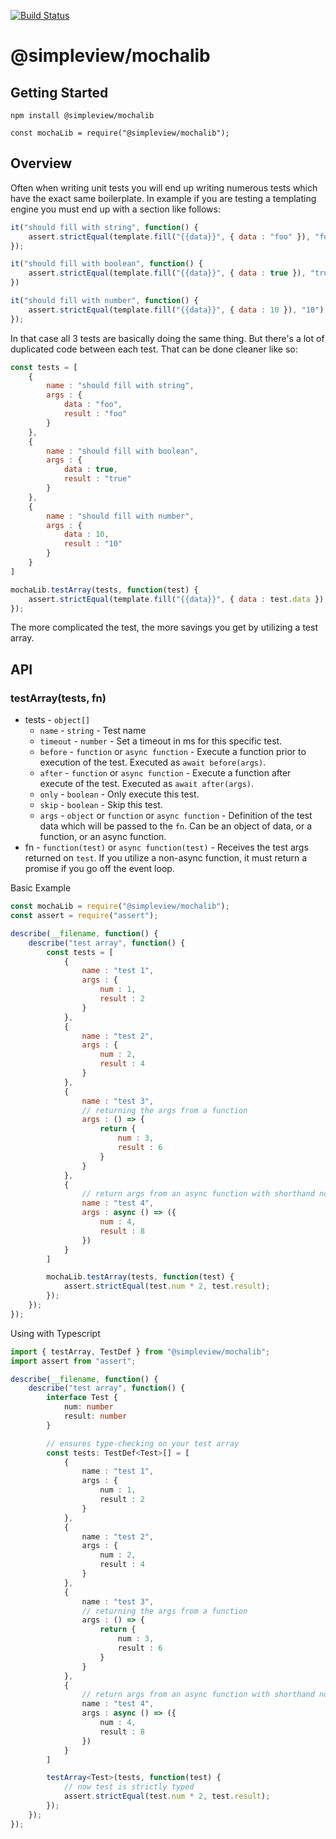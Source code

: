 [![Build Status](https://travis-ci.org/simpleviewinc/sv-npm-mochalib.svg?branch=master)](https://travis-ci.org/simpleviewinc/sv-npm-mochalib)

# @simpleview/mochalib

## Getting Started

```
npm install @simpleview/mochalib
```

```
const mochaLib = require("@simpleview/mochalib");
```

## Overview

Often when writing unit tests you will end up writing numerous tests which have the exact same boilerplate. In example if you are testing a templating engine you must end up with a section like follows:

```js
it("should fill with string", function() {
	assert.strictEqual(template.fill("{{data}}", { data : "foo" }), "foo");
});

it("should fill with boolean", function() {
	assert.strictEqual(template.fill("{{data}}", { data : true }), "true");
})

it("should fill with number", function() {
	assert.strictEqual(template.fill("{{data}}", { data : 10 }), "10");
});
```

In that case all 3 tests are basically doing the same thing. But there's a lot of duplicated code between each test. That can be done cleaner like so:

```js
const tests = [
	{
		name : "should fill with string",
		args : {
			data : "foo",
			result : "foo"
		}
	},
	{
		name : "should fill with boolean",
		args : {
			data : true,
			result : "true"
		}
	},
	{
		name : "should fill with number",
		args : {
			data : 10,
			result : "10"
		}
	}
]

mochaLib.testArray(tests, function(test) {
	assert.strictEqual(template.fill("{{data}}", { data : test.data }), test.result);
});
```

The more complicated the test, the more savings you get by utilizing a test array.

## API

### testArray(tests, fn)

* tests - `object[]`
	* `name` - `string` - Test name
	* `timeout` - `number` - Set a timeout in ms for this specific test.
	* `before` - `function` or `async function` - Execute a function prior to execution of the test. Executed as `await before(args)`.
	* `after` - `function` or `async function` - Execute a function after execute of the test. Executed as `await after(args)`.
	* `only` - `boolean` - Only execute this test.
	* `skip` - `boolean` - Skip this test.
	* `args` - `object` or `function` or `async function` - Definition of the test data which will be passed to the `fn`. Can be an object of data, or a function, or an async function.
* fn - `function(test)` or `async function(test)` - Receives the test args returned on `test`. If you utilize a non-async function, it must return a promise if you go off the event loop.

Basic Example

```js
const mochaLib = require("@simpleview/mochalib");
const assert = require("assert");

describe(__filename, function() {
	describe("test array", function() {
		const tests = [
			{
				name : "test 1",
				args : {
					num : 1,
					result : 2
				}
			},
			{
				name : "test 2",
				args : {
					num : 2,
					result : 4
				}
			},
			{
				name : "test 3",
				// returning the args from a function
				args : () => {
					return {
						num : 3,
						result : 6
					}
				}
			},
			{
				// return args from an async function with shorthand notation
				name : "test 4",
				args : async () => ({
					num : 4,
					result : 8
				})
			}
		]

		mochaLib.testArray(tests, function(test) {
			assert.strictEqual(test.num * 2, test.result);
		});
	});
});
```

Using with Typescript

```typescript
import { testArray, TestDef } from "@simpleview/mochalib";
import assert from "assert";

describe(__filename, function() {
	describe("test array", function() {
		interface Test {
			num: number
			result: number
		}

		// ensures type-checking on your test array
		const tests: TestDef<Test>[] = [
			{
				name : "test 1",
				args : {
					num : 1,
					result : 2
				}
			},
			{
				name : "test 2",
				args : {
					num : 2,
					result : 4
				}
			},
			{
				name : "test 3",
				// returning the args from a function
				args : () => {
					return {
						num : 3,
						result : 6
					}
				}
			},
			{
				// return args from an async function with shorthand notation
				name : "test 4",
				args : async () => ({
					num : 4,
					result : 8
				})
			}
		]

		testArray<Test>(tests, function(test) {
			// now test is strictly typed
			assert.strictEqual(test.num * 2, test.result);
		});
	});
});
```
